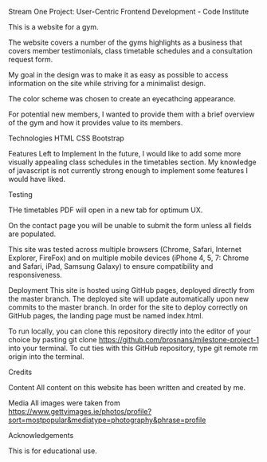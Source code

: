 Stream One Project: User-Centric Frontend Development - Code Institute

This is a website for a gym.

The website covers a number of the gyms highlights as a business that covers member testimonials, class timetable schedules and a consultation request form.

My goal in the design was to make it as easy as possible to access information on the site while striving for a minimalist design.

The color scheme was chosen to create an eyecathcing appearance.

For potential new members, I wanted to provide them with a brief overview of the gym and how it provides value to its members.

Technologies
HTML
CSS
Bootstrap

Features Left to Implement
In the future, I would like to add some more visually appealing class schedules in the timetables section. My knowledge of javascript is not currently strong enough to implement some features I would have liked.

Testing

THe timetables PDF will open in a new tab for optimum UX.

On the contact page you will be unable to submit the form unless all fields are populated.

This site was tested across multiple browsers (Chrome, Safari, Internet Explorer, FireFox) and on multiple mobile devices (iPhone 4, 5, 7: Chrome and Safari, iPad, Samsung Galaxy) to ensure compatibility and responsiveness.

Deployment
This site is hosted using GitHub pages, deployed directly from the master branch. The deployed site will update automatically upon new commits to the master branch. In order for the site to deploy correctly on GitHub pages, the landing page must be named index.html.

To run locally, you can clone this repository directly into the editor of your choice by pasting git clone https://github.com/brosnans/milestone-project-1 into your terminal. To cut ties with this GitHub repository, type git remote rm origin into the terminal.

Credits

Content
All content on this website has been written and created by me.

Media
All images were taken from https://www.gettyimages.ie/photos/profile?sort=mostpopular&mediatype=photography&phrase=profile

Acknowledgements

This is for educational use.